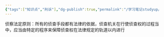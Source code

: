 ```yaml
---
{"tags":["知识点","刑诉"],"dg-publish":true,"permalink":"/学习笔记studyup/刑事诉讼法/侦查法定原则/","dgPassFrontmatter":true,"created":"2024-11-10T20:11:41.078+08:00","updated":"2024-11-10T20:11:52.055+08:00"}
---
```


侦察法定原则：所有的侦查手段都有法律的依据，侦查机关在行使侦查权的过程当中，应当由特定的程序来保障侦查权在法律规定的轨道以内进行